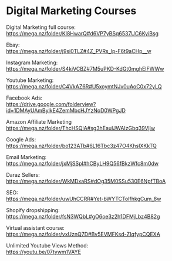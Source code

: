 <h1>Digital Marketing Courses</h1>

Digital Marketing full course:<br>
https://mega.nz/folder/Kl8HwarQ#d6VP7yBSq6537UC6KyiBsg

Ebay:<br>
https://mega.nz/folder/j9si0TLZ#4Z_PVRs_lp-F6t9aCHp__w

Instagram Marketing:<br>
https://mega.nz/folder/S4kiVCBZ#7M5uPKD-KdGt0mghEIFWWw

Youtube Marketing:<br>
https://mega.nz/folder/C4VkAZ6R#U5xoymtNJv0uAoC0x72yLQ

Facebook Ads:<br>
https://drive.google.com/folderview?id=1DMAyUAmBylkE4ZemMbcHJYzNoD0WPgJD

Amazon Affiliate Marketing<br>
https://mega.nz/folder/ThcHSQiA#sg3hEaulJWAIzGbq39Vjlw

Google Ads:<br>
https://mega.nz/folder/bo123ATb#6L16Tbc3z47O4KhsIXKkTQ

Email Marketing:<br>
https://mega.nz/folder/jxMjSSpI#hCByLH9Q56fBkzWfc8m0dw

Daraz Sellers:<br>
https://mega.nz/folder/WkMDxaRS#dOg35M0SSu530E6NpfTBoA

SEO:<br>
https://mega.nz/folder/uwUhCCRR#Yet-bWYTCToIfhkgCum_8w

Shopify dropshipping:<br>
https://mega.nz/folder/fsN3WQbL#gO6oe3z2h1DFMjLbz4B82g

Virtual assistant course:<br>
https://mega.nz/folder/vxUznQ7D#Bv5EVMFKsd-ZIqfypCQEXA

Unlimited Youtube Views Method:<br>
https://youtu.be/07tywm1VAYE

